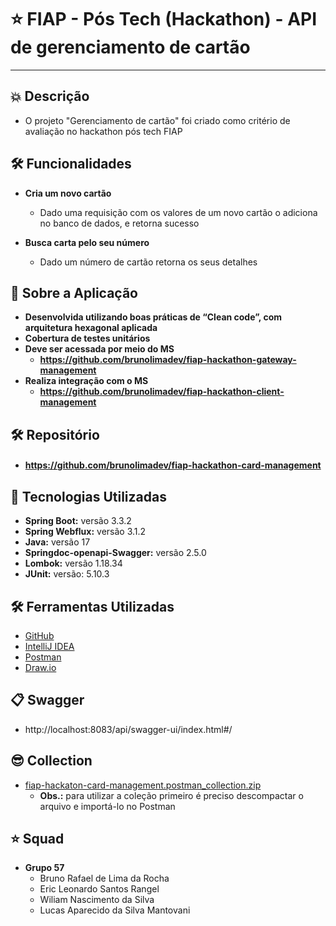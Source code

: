 # ⭐ FIAP - Pós Tech (Hackathon) - **API de gerenciamento de cartão**

---

## 💥 Descrição
- O projeto "Gerenciamento de cartão" foi criado como critério de avaliação no hackathon pós tech FIAP

## 🛠️ Funcionalidades

- **Cria um novo cartão**
  - Dado uma requisição com os valores de um novo cartão o adiciona no banco de dados, e retorna sucesso

- **Busca carta pelo seu número**
    - Dado um número de cartão retorna os seus detalhes

## 🚀 Sobre a Aplicação
- **Desenvolvida utilizando boas práticas de “Clean code”, com arquitetura hexagonal aplicada**
- **Cobertura de testes unitários**
- **Deve ser acessada por meio do MS**
  - **https://github.com/brunolimadev/fiap-hackathon-gateway-management**
- **Realiza integração com o MS**
  - **https://github.com/brunolimadev/fiap-hackathon-client-management**

## 🛠️ Repositório
- #### https://github.com/brunolimadev/fiap-hackathon-card-management

## 🚀 Tecnologias Utilizadas
- **Spring Boot:** versão 3.3.2
- **Spring Webflux:** versão 3.1.2
- **Java:** versão 17
- **Springdoc-openapi-Swagger:** versão 2.5.0
- **Lombok:**  versão 1.18.34
- **JUnit:** versão: 5.10.3

## 🛠️ Ferramentas Utilizadas
- [GitHub](https://github.com/)
- [IntelliJ IDEA](https://www.jetbrains.com/idea/)
- [Postman](https://www.postman.com/)
- [Draw.io](https://app.diagrams.net/)

## 📋 Swagger
- http://localhost:8083/api/swagger-ui/index.html#/

## 😎 Collection
- [fiap-hackaton-card-management.postman_collection.zip](https://github.com/brunolimadev/fiap-tc5-ecommerce-cart-ms/blob/develop/api-test-files/fiap-hackaton-card-management.postman_collection.zip?raw=true)
  - **Obs.:** para utilizar a coleção primeiro é preciso descompactar o arquivo e importá-lo no Postman

## ⭐ Squad
- **Grupo 57**
  - Bruno Rafael de Lima da Rocha
  - Eric Leonardo Santos Rangel
  - Wiliam Nascimento da Silva
  - Lucas Aparecido da Silva Mantovani